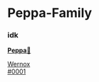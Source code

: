 # Peppa-Family

### idk

[**Peppa**🐷](https://www.youtube.com/watch?v=dQw4w9WgXcQ)
<a href="discord:/users/352437199960145921" tabindex="-1" class="name"><div tabindex="0" class="username">Wernox</div> <span class="tag">#0001</span></a>
